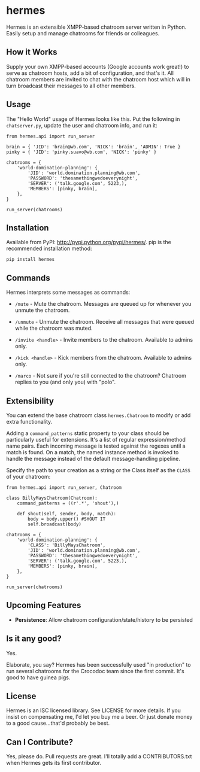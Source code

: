 # hermes

Hermes is an extensible XMPP-based chatroom server written in Python.
Easily setup and manage chatrooms for friends or colleagues.

## How it Works

Supply your own XMPP-based accounts (Google accounts work great!) to serve as chatroom hosts, add a bit of configuration, and that's it.
All chatroom members are invited to chat with the chatroom host which will in turn broadcast their messages to all other members.

## Usage

The "Hello World" usage of Hermes looks like this. Put the following in `chatserver.py`, update the user and chatroom info, and run it:

    from hermes.api import run_server
    
    brain = { 'JID': 'brain@wb.com', 'NICK': 'brain', 'ADMIN': True }
    pinky = { 'JID': 'pinky.suavo@wb.com', 'NICK': 'pinky' }
    
    chatrooms = {
        'world-domination-planning': {
            'JID': 'world.domination.planning@wb.com',
            'PASSWORD': 'thesamethingwedoeverynight',
            'SERVER': ('talk.google.com', 5223,),
            'MEMBERS': [pinky, brain],
        },
    }
    
    run_server(chatrooms)

## Installation

Available from PyPI: <http://pypi.python.org/pypi/hermes/>. pip is the recommended installation method:

    pip install hermes

## Commands

Hermes interprets some messages as commands:

* `/mute` - Mute the chatroom. Messages are queued up for whenever you unmute the chatroom.

* `/unmute` - Unmute the chatroom. Receive all messages that were queued while the chatroom was muted.

* `/invite <handle>` - Invite members to the chatroom. Available to admins only.

* `/kick <handle>` - Kick members from the chatroom. Available to admins only.

* `/marco` - Not sure if you're still connected to the chatroom? Chatroom replies to you (and only you) with "polo".

## Extensibility

You can extend the base chatroom class `hermes.Chatroom` to modify or add extra functionality.

Adding a `command_patterns` static property to your class should be particularly useful for extensions.
It's a list of regular expression/method name pairs. Each incoming message is tested against the regexes until a match is found.
On a match, the named instance method is invoked to handle the message instead of the default message-handling pipeline.

Specify the path to your creation as a string or the Class itself as the `CLASS` of your chatroom:

    from hermes.api import run_server, Chatroom

    class BillyMaysChatroom(Chatroom):
    	command_patterns = ((r'.*', 'shout'),)

    	def shout(self, sender, body, match):
            body = body.upper() #SHOUT IT
            self.broadcast(body)

    chatrooms = {
        'world-domination-planning': {
            'CLASS': 'BillyMaysChatroom',
            'JID': 'world.domination.planning@wb.com',
            'PASSWORD': 'thesamethingwedoeverynight',
            'SERVER': ('talk.google.com', 5223,),
            'MEMBERS': [pinky, brain],
        },
    }
	
	run_server(chatrooms)

## Upcoming Features

* **Persistence**: Allow chatroom configuration/state/history to be persisted

## Is it any good?

Yes.

Elaborate, you say? Hermes has been successfully used "in production" to run several chatrooms for the Crocodoc team since the first commit. It's good to have guinea pigs.

## License

Hermes is an ISC licensed library. See LICENSE for more details. If you insist on compensating me, I'd let you buy me a beer. Or just donate money to a good cause...that'd probably be best.

## Can I Contribute?

Yes, please do. Pull requests are great. I'll totally add a CONTRIBUTORS.txt when Hermes gets its first contributor.
